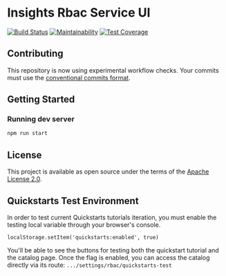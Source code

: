 # Insights Rbac Service UI

[![Build Status](https://travis-ci.org/RedHatInsights/insights-rbac-ui.svg?branch=master)](https://travis-ci.org/RedHatInsights/insights-rbac-ui)
[![Maintainability](https://api.codeclimate.com/v1/badges/54d13cab52391734d841/maintainability)](https://codeclimate.com/github/RedHatInsights/insights-rbac-ui/maintainability)
[![Test Coverage](https://api.codeclimate.com/v1/badges/54d13cab52391734d841/test_coverage)](https://codeclimate.com/github/RedHatInsights/insights-rbac-ui/test_coverage)

## Contributing

This repository is now using experimental workflow checks. Your commits must use the [conventional commits format](https://www.conventionalcommits.org/en/v1.0.0/#examples).

## Getting Started




### Running dev server

```bash
npm run start
```

## License

This project is available as open source under the terms of the [Apache License 2.0](http://www.apache.org/licenses/LICENSE-2.0).

## Quickstarts Test Environment

In order to test current Quickstarts tutorials iteration, you must enable the testing local variable through your browser's console.

```localStorage.setItem('quickstarts:enabled', true)```

You'll be able to see the buttons for testing both the quickstart tutorial and the catalog page.
Once the flag is enabled, you can access the catalog directly via its route:
```.../settings/rbac/quickstarts-test```

